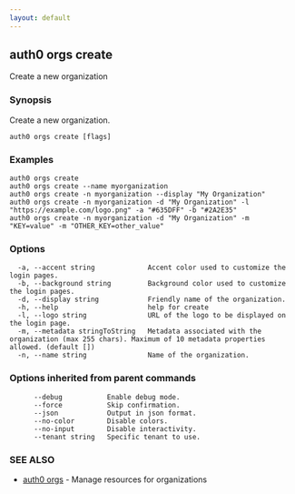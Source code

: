 ```yaml
---
layout: default
---
```

## auth0 orgs create

Create a new organization

### Synopsis

Create a new organization.

```
auth0 orgs create [flags]
```

### Examples

```
auth0 orgs create
auth0 orgs create --name myorganization
auth0 orgs create -n myorganization --display "My Organization"
auth0 orgs create -n myorganization -d "My Organization" -l "https://example.com/logo.png" -a "#635DFF" -b "#2A2E35"
auth0 orgs create -n myorganization -d "My Organization" -m "KEY=value" -m "OTHER_KEY=other_value"
```

### Options

```
  -a, --accent string             Accent color used to customize the login pages.
  -b, --background string         Background color used to customize the login pages.
  -d, --display string            Friendly name of the organization.
  -h, --help                      help for create
  -l, --logo string               URL of the logo to be displayed on the login page.
  -m, --metadata stringToString   Metadata associated with the organization (max 255 chars). Maximum of 10 metadata properties allowed. (default [])
  -n, --name string               Name of the organization.
```

### Options inherited from parent commands

```
      --debug           Enable debug mode.
      --force           Skip confirmation.
      --json            Output in json format.
      --no-color        Disable colors.
      --no-input        Disable interactivity.
      --tenant string   Specific tenant to use.
```

### SEE ALSO

* [auth0 orgs](auth0_orgs.md)	 - Manage resources for organizations

